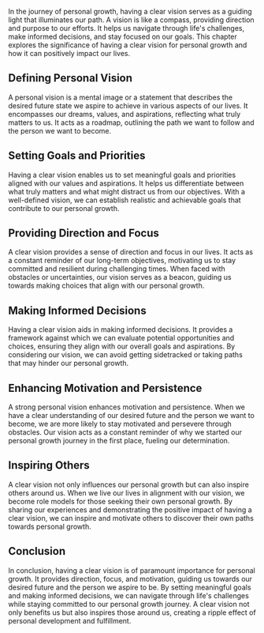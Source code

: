 
In the journey of personal growth, having a clear vision serves as a guiding light that illuminates our path. A vision is like a compass, providing direction and purpose to our efforts. It helps us navigate through life's challenges, make informed decisions, and stay focused on our goals. This chapter explores the significance of having a clear vision for personal growth and how it can positively impact our lives.

Defining Personal Vision
------------------------

A personal vision is a mental image or a statement that describes the desired future state we aspire to achieve in various aspects of our lives. It encompasses our dreams, values, and aspirations, reflecting what truly matters to us. It acts as a roadmap, outlining the path we want to follow and the person we want to become.

Setting Goals and Priorities
----------------------------

Having a clear vision enables us to set meaningful goals and priorities aligned with our values and aspirations. It helps us differentiate between what truly matters and what might distract us from our objectives. With a well-defined vision, we can establish realistic and achievable goals that contribute to our personal growth.

Providing Direction and Focus
-----------------------------

A clear vision provides a sense of direction and focus in our lives. It acts as a constant reminder of our long-term objectives, motivating us to stay committed and resilient during challenging times. When faced with obstacles or uncertainties, our vision serves as a beacon, guiding us towards making choices that align with our personal growth.

Making Informed Decisions
-------------------------

Having a clear vision aids in making informed decisions. It provides a framework against which we can evaluate potential opportunities and choices, ensuring they align with our overall goals and aspirations. By considering our vision, we can avoid getting sidetracked or taking paths that may hinder our personal growth.

Enhancing Motivation and Persistence
------------------------------------

A strong personal vision enhances motivation and persistence. When we have a clear understanding of our desired future and the person we want to become, we are more likely to stay motivated and persevere through obstacles. Our vision acts as a constant reminder of why we started our personal growth journey in the first place, fueling our determination.

Inspiring Others
----------------

A clear vision not only influences our personal growth but can also inspire others around us. When we live our lives in alignment with our vision, we become role models for those seeking their own personal growth. By sharing our experiences and demonstrating the positive impact of having a clear vision, we can inspire and motivate others to discover their own paths towards personal growth.

Conclusion
----------

In conclusion, having a clear vision is of paramount importance for personal growth. It provides direction, focus, and motivation, guiding us towards our desired future and the person we aspire to be. By setting meaningful goals and making informed decisions, we can navigate through life's challenges while staying committed to our personal growth journey. A clear vision not only benefits us but also inspires those around us, creating a ripple effect of personal development and fulfillment.
